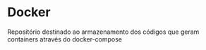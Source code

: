 # Docker
Repositório destinado ao armazenamento dos códigos que geram containers através do docker-compose
